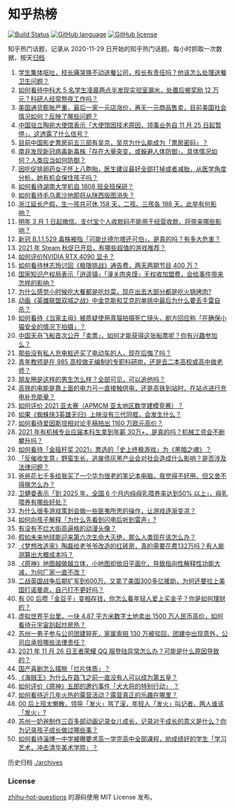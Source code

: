 # 知乎热榜
[![Build Status](https://github.com/ToWeLong/zhihu-hot-questions/workflows/CI/badge.svg)](https://github.com/ToWeLong/zhihu-hot-questions/actions)
[![GitHub language](https://img.shields.io/badge/language-golang-orange.svg)](https://golang.org/)
[![GitHub license](https://img.shields.io/github/license/ToWeLong/zhihu-hot-questions)](https://github.com/ToWeLong/zhihu-hot-questions/blob/main/LICENSE)

知乎热门话题，记录从 2020-11-29 日开始的知乎热门话题。每小时抓取一次数据，按天[归档](./archives)

<!-- BEGIN -->

1. [学生集体呕吐，校长痛哭换不动送餐公司，校长有责任吗？他该怎么处理送餐卫生问题？](https://www.zhihu.com/question/501638034)
1. [如何看待中科大 5 名学生凌晨两点半发现实验室漏水，处置后被奖励 12 万元？科研人经常熬夜工作吗？](https://www.zhihu.com/question/501465611)
1. [美国通货膨胀严重，最后一家一元店涨价，再无一元商品售卖，目前美国社会情况如何？反映了哪些问题？](https://www.zhihu.com/question/501457805)
1. [中国驻立陶宛大使馆表示「大使馆因技术原因，领事业务自 11 月 25 日起暂停」，这透露了什么信号？](https://www.zhihu.com/question/501612815)
1. [目前中国影史票房前五三部有吴京，吴京为什么能成为「票房密码」？](https://www.zhihu.com/question/501197748)
1. [南非发现新冠病毒新毒株「存在大量突变，或躲避人体防御」，具体情况如何？人类应当如何防御？](https://www.zhihu.com/question/501601977)
1. [因吃促排卵药女子怀上八胞胎，医生建议最好全部打掉或者减胎，从医学角度分析，她有机会保住孩子吗？](https://www.zhihu.com/question/501669512)
1. [如何看待湖南大学机自 1808 班全班保研？](https://www.zhihu.com/question/500874738)
1. [如何看待毛乌素沙地即将从陕西版图消失？](https://www.zhihu.com/question/390002520)
1. [浙江延长产假，生一孩共可休 158 天，二孩、三孩各 188 天。此举有何影响？](https://www.zhihu.com/question/501543831)
1. [明年 3 月 1 日起微信、支付宝个人收款码不能用于经营收款，将带来哪些影响？](https://www.zhihu.com/question/501704753)
1. [新冠 B.1.1.529 毒株被指「可能比德尔塔还可怕」，是真的吗？有多大危害？](https://www.zhihu.com/question/501576771)
1. [2021 年 Steam 秋促已开启，有哪些超值的游戏推荐？](https://www.zhihu.com/question/501444012)
1. [如何评价NVIDIA RTX 4090 显卡？](https://www.zhihu.com/question/500334548)
1. [如何看待林志玲讨回《极限挑战》通告费，两天两期节目 400 万？](https://www.zhihu.com/question/501356854)
1. [国家知识产权局表示「逍遥镇」「潼关肉夹馍」无权收加盟费，会给事件带来怎样的影响？](https://www.zhihu.com/question/501603235)
1. [为什么感觉小时候吃大餐都是吃炒菜，现在出去大部分都是吃火锅烤肉?](https://www.zhihu.com/question/494546543)
1. [动画《英雄联盟双城之战》中金克斯和艾克的单挑中最后为什么要丢手雷自杀？](https://www.zhihu.com/question/500422318)
1. [如何看待《当家主母》被质疑使用真猫拍摄死亡镜头，剧方回应称「在确保小猫安全的情况下拍摄」？](https://www.zhihu.com/question/501649709)
1. [中国天舟飞船首次公开「卖票」，如何才能获得这张船票呢？你有兴趣参加么？](https://www.zhihu.com/question/501572652)
1. [那些没有私人充电桩还买了电动车的人，现在后悔了吗？](https://www.zhihu.com/question/501210095)
1. [青年教师是在 985 高校做无编制的专职科研岗，还是去二本高校或高中做老师？](https://www.zhihu.com/question/495593747)
1. [朋友圈是这样的男生怎么样？全部可见，可以追他吗？](https://www.zhihu.com/question/498945481)
1. [高铁的电能是靠上面的电力弓一直接触供电，还是高铁到站时，在站点进行充电补充能量？](https://www.zhihu.com/question/63127840)
1. [如何评价 2021 亚太赛（APMCM 亚太地区数学建模竞赛）？](https://www.zhihu.com/question/501096157)
1. [如果《蜘蛛侠3英雄无归》上映没有三代同框，会发生什么？](https://www.zhihu.com/question/500068652)
1. [如何看待爱因斯坦相对论手稿拍出 1160 万欧元高价？](https://www.zhihu.com/question/501018514)
1. [2021 年有机械专业应届本科生拿到年薪 30万+，是真的吗？机械工资会不断攀升吗？](https://www.zhihu.com/question/500949887)
1. [如何看待「金摇杆奖 2021」票选的「史上终极游戏」为《黑暗之魂》？](https://www.zhihu.com/question/501187741)
1. [「反催收生意」野蛮生长，逃废债灰黑产业会对社会造成什么影响？是否涉及法律问题？](https://www.zhihu.com/question/500997770)
1. [爸爸花七千多给我买了一个华为很老的笔记本电脑，我觉得不好用，但又舍不得换怎么办？](https://www.zhihu.com/question/415707444)
1. [卫健委表示「到 2025 年，全国 6 个月内纯母乳喂养率达到50% 以上」，母乳喂养有哪些好处？](https://www.zhihu.com/question/501164962)
1. [为什么很多游戏策划会做一些匪夷所思的操作，让游戏逐渐变凉？](https://www.zhihu.com/question/498480188)
1. [如何向孩子解释「为什么先看到闪电后听到雷声」?](https://www.zhihu.com/question/499988801)
1. [有没有不烂大街高逼格的动漫头像？](https://www.zhihu.com/question/401050686)
1. [假如未来地球能迎来第六次生命大灭绝，那么人类现在该怎么办？](https://www.zhihu.com/question/461681220)
1. [《梦想改造家》陶磊给老爷爷改造的红砖房，真的需要花费132万吗？有人能测算出大概成本吗？](https://www.zhihu.com/question/500947998)
1. [《原神》地图越做越立体，小地图却依旧平面化，导致指向性解释性功能大减，为何厂家一直不改？](https://www.zhihu.com/question/499485760)
1. [二战英国战争后期扩军到600万，又拿了美国300多亿援助，为何还要拉上美国打诺曼底，自己打不更好吗？](https://www.zhihu.com/question/466111022)
1. [有 00 后攒「金豆子」变相存钱，你怎么看年轻人爱上买金子？你是如何理财的？](https://www.zhihu.com/question/500514912)
1. [虚拟世界平台里，一块 4.87 平方米数字土地卖出 1500 万人民币高价，如何看待元宇宙刮起炒房热？](https://www.zhihu.com/question/501503416)
1. [苏州一男子参与公司团建猝死，家属索赔 130 万被驳回，团建中出现意外，公司应承担哪些法律责任？](https://www.zhihu.com/question/501236541)
1. [2021 年 11 月 26 日王者荣耀 QQ 服登陆异常怎么办？可能是什么原因导致的？](https://www.zhihu.com/question/501721507)
1. [国产喜剧怎么摆脱「烂片体质」？](https://www.zhihu.com/question/328616434)
1. [《海贼王》为什么在路飞之前一直没有人可以成为第五皇？](https://www.zhihu.com/question/499293933)
1. [如何评价《原神》五郎的邀约事件「犬大将的特别行动」 ？](https://www.zhihu.com/question/501245680)
1. [如何看待近几年火热的露营活动？露营真正的乐趣在哪里？](https://www.zhihu.com/question/501580635)
1. [00 后上班太懒散，领导「发火」骂了滚，年轻人「发火」叫记者，两人谁该「发火」?](https://www.zhihu.com/question/489482590)
1. [苏州一奶爸制作三百多部动画记录女儿成长，记录对于成长的意义是什么？你为记录孩子成长做过哪些事？](https://www.zhihu.com/question/500745975)
1. [如何看待淄博一中学被曝要求高一学完高中全部课程，劝成绩好的学生「学习艺术，冲击清华美术学院」？](https://www.zhihu.com/question/501520341)

<!-- END -->

历史归档 [./archives](./archives)


### License
[zhihu-hot-questions](https://github.com/towelong/zhihu-hot-questions) 的源码使用 MIT License 发布。